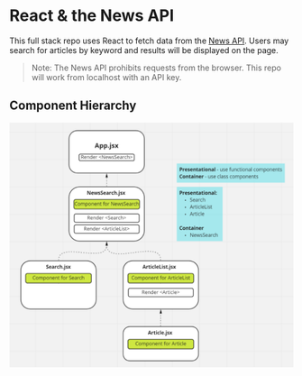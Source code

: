 # React & the News API 

This full stack repo uses React to fetch data from the [News API](https://newsapi.org/). Users may search for articles by keyword and results will be displayed on the page.

> Note: The News API prohibits requests from the browser. This repo will work from localhost with an API key.

## Component Hierarchy

![component hierarchy](./public/component-hierarchy.png)